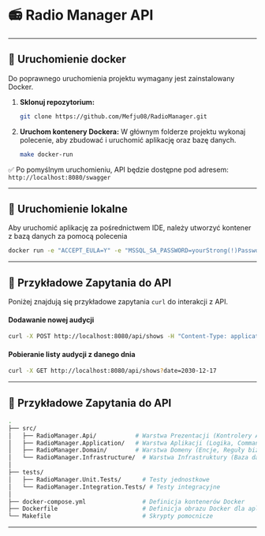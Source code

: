 # 📻 Radio Manager API

---

## 🚀 Uruchomienie docker

Do poprawnego uruchomienia projektu wymagany jest zainstalowany Docker.

1.  **Sklonuj repozytorium:**
    ```bash
    git clone https://github.com/Mefju08/RadioManager.git
    ```

2.  **Uruchom kontenery Dockera:**
    W głównym folderze projektu wykonaj polecenie, aby zbudować i uruchomić aplikację oraz bazę danych.
    ```bash
    make docker-run
    ```
✅ Po pomyślnym uruchomieniu, API będzie dostępne pod adresem: `http://localhost:8080/swagger`

--- 

## 🚀 Uruchomienie lokalne

Aby uruchomić aplikację za pośrednictwem IDE, należy utworzyć kontener z bazą danych za pomocą polecenia
 ```bash
docker run -e "ACCEPT_EULA=Y" -e "MSSQL_SA_PASSWORD=yourStrong(!)Password" -p 1433:1433 --name radiomanager-sql-server -d mcr.microsoft.com/mssql/server:2022-latest
```

---

## 📡 Przykładowe Zapytania do API

Poniżej znajdują się przykładowe zapytania `curl` do interakcji z API.

#### Dodawanie nowej audycji

```bash
curl -X POST http://localhost:8080/api/shows -H "Content-Type: application/json" -d "{\"presenter\": \"Paweł Nowak\", \"title\": \"Druga audycja\", \"startTime\": \"2030-12-17T15:00:00Z\", \"durationMinutes\": 20}"
```
#### Pobieranie listy audycji z danego dnia  
```bash
curl -X GET http://localhost:8080/api/shows?date=2030-12-17
```
---

## 📡 Przykładowe Zapytania do API
```bash
.
├── src/
│   ├── RadioManager.Api/           # Warstwa Prezentacji (Kontrolery API)
│   ├── RadioManager.Application/   # Warstwa Aplikacji (Logika, Commandy, Query)
│   ├── RadioManager.Domain/        # Warstwa Domeny (Encje, Reguły biznesowe)
│   └── RadioManager.Infrastructure/  # Warstwa Infrastruktury (Baza danych, obsługa wyjątków)
│
├── tests/
│   ├── RadioManager.Unit.Tests/      # Testy jednostkowe
│   └── RadioManager.Integration.Tests/ # Testy integracyjne
│
├── docker-compose.yml                # Definicja kontenerów Docker
├── Dockerfile                        # Definicja obrazu Docker dla aplikacji
└── Makefile                          # Skrypty pomocnicze
```

---
